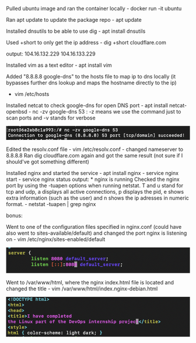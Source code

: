 Pulled ubuntu image and ran the container locally
	- docker run -it ubuntu

Ran apt update to update the package repo
	- apt update

Installed dnsutils to be able to use dig
	- apt install dnsutils

Used +short to only get the ip address
	- dig +short cloudflare.com
 
output: 104.16.132.229
        104.16.133.229 
 
Installed vim as a text editor
	 - apt install vim

Added "8.8.8.8 google-dns" to the hosts file to map ip to dns locally (it bypasses further dns lookup and maps the hostname directly to the ip)
  - vim /etc/hosts
  
Installed netcat to check google-dns for open DNS port 
 	- apt install netcat-openbsd
	- nc -zv google-dns 53 : -z means we use the command just to scan ports and -v stands for verbose

![Alt text](https://github.com/Iancu-Fabian/Tremend-internship/blob/bd0e28169432652f3aa7e700390e0149a413876f/screenshots/Screenshot%202025-03-19%20at%2011.20.33.png)


Edited the resolv.conf file
	- vim /etc/resolv.conf
	- changed nameserver to 8.8.8.8
Ran dig cloudflare.com again and got the same result (not sure if I should've got something different)

Installed nginx and started the service
	- apt install nginx
	- service nginx start
	- service nginx status
	output: * nginx is running
Checked the nginx port by using the -tuapen options when running netstat. T and u stand for tcp and udp, a displays all active connections, p displays the pid, e shows extra information (such as the user) and n shows the ip adresses in numeric format.
	- netstat -tuapen | grep nginx

bonus:

Went to one of the configuration files specified in nginx.conf (could have also went to sites-available/default) and changed the port nginx is listening on
	- vim /etc/nginx/sites-enabled/default

![Alt text](https://github.com/Iancu-Fabian/Tremend-internship/blob/0fd6860e15a174934e1afc1428d4082b3d3629b1/screenshots/Screenshot%202025-03-18%20at%2019.27.58.jpg)

Went to /var/www/html, where the nginx index.html file is located and changed the title
	- vim /var/www/html/index.nginx-debian.html 

 ![Alt text](https://github.com/Iancu-Fabian/Tremend-internship/blob/bd0e28169432652f3aa7e700390e0149a413876f/screenshots/Screenshot%202025-03-18%20at%2019.30.30.png)

